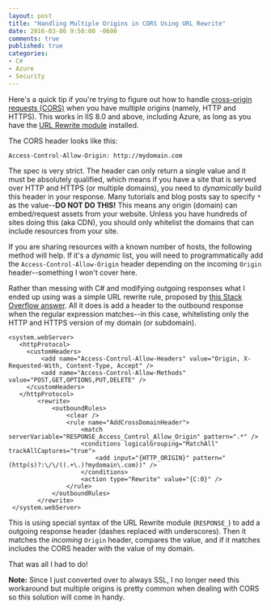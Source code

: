 ```yaml
---
layout: post
title: "Handling Multiple Origins in CORS Using URL Rewrite"
date: 2016-03-06 9:50:00 -0600
comments: true
published: true
categories:
- C#
- Azure
- Security
---
```


Here's a quick tip if you're trying to figure out how to handle [cross-origin requests (CORS)](https://developer.mozilla.org/en-US/docs/Web/HTTP/Access_control_CORS) when you have multiple origins (namely, HTTP and HTTPS). This works in IIS 8.0 and above, including Azure, as long as you have the [URL Rewrite module](http://www.iis.net/downloads/microsoft/url-rewrite) installed.

The CORS header looks like this:

```
Access-Control-Allow-Origin: http://mydomain.com
```

The spec is very strict. The header can only return a single value and it must be absolutely qualified, which means if you have a site that is served over HTTP and HTTPS (or multiple domains), you need to *dynamically* build this header in your response. Many tutorials and blog posts say to specify `*` as the value--**DO NOT DO THIS!** This means any origin (domain) can embed/request assets from your website. Unless you have hundreds of sites doing this (aka CDN), you should only whitelist the domains that can include resources from your site.

If you are sharing resources with a known number of hosts, the following method will help. If it's a *dynamic* list, you will need to programmatically add the `Access-Control-Allow-Origin` header depending on the incoming `Origin` header--something I won't cover here.

Rather than messing with C# and modifying outgoing responses what I ended up using was a simple URL rewrite rule, proposed by [this Stack Overflow answer](http://stackoverflow.com/a/31084390/109458). All it does is add a header to the outbound response when the regular expression matches--in this case, whitelisting only the HTTP and HTTPS version of my domain (or subdomain).

```
<system.webServer>
   <httpProtocol>
     <customHeaders>
         <add name="Access-Control-Allow-Headers" value="Origin, X-Requested-With, Content-Type, Accept" />
         <add name="Access-Control-Allow-Methods" value="POST,GET,OPTIONS,PUT,DELETE" />
     </customHeaders>
   </httpProtocol>
        <rewrite>            
            <outboundRules>
                <clear />                
                <rule name="AddCrossDomainHeader">
                    <match serverVariable="RESPONSE_Access_Control_Allow_Origin" pattern=".*" />
                    <conditions logicalGrouping="MatchAll" trackAllCaptures="true">
                        <add input="{HTTP_ORIGIN}" pattern="(http(s)?:\/\/((.+\.)?mydomain\.com))" />
                    </conditions>
                    <action type="Rewrite" value="{C:0}" />
                </rule>           
            </outboundRules>
        </rewrite>
 </system.webServer>
 ```
 
This is using special syntax of the URL Rewrite module (`RESPONSE_`) to add a outgoing response header (dashes replaced with underscores). Then it matches the *incoming* `Origin` header, compares the value, and if it matches includes the CORS header with the value of my domain.
 
 That was all I had to do!
 
 **Note:** Since I just converted over to always SSL, I no longer need this workaround but multiple origins is pretty common when dealing with CORS so this solution will come in handy.
